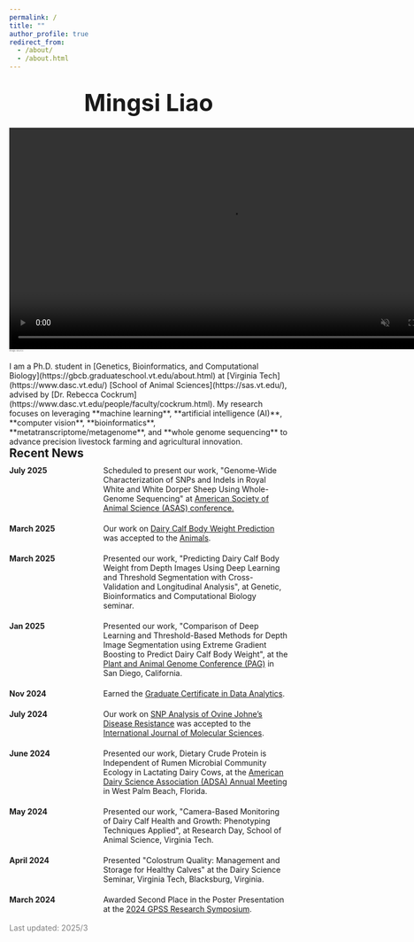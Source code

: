 ```yaml
---
permalink: /
title: ""
author_profile: true
redirect_from: 
  - /about/
  - /about.html
---
```


<br>

<div style="font-size: 3em; font-weight: bold; text-align: center; margin-bottom: 20px;">
  Mingsi Liao <br>
</div>

<video autoplay muted loop width="800">
  <source src="https://mingsiliao.github.io/mingsi.github.io/_pages/movingCow.mp4" type="video/mp4">
  Your browser does not support the video tag.
</video>

<div style="color: lightgrey; font-size: 4px; opacity: 0.6;">
  <a href="https://www.pinterest.com/pin/752664156467137786/" style="text-decoration: none;">image source</a>
</div>
<br>
I am a Ph.D. student in [Genetics, Bioinformatics, and Computational Biology](https://gbcb.graduateschool.vt.edu/about.html) at [Virginia Tech](https://www.dasc.vt.edu/) [School of Animal Sciences](https://sas.vt.edu/), advised by [Dr. Rebecca Cockrum](https://www.dasc.vt.edu/people/faculty/cockrum.html). My research focuses on leveraging **machine learning**,  **artificial intelligence (AI)**, **computer vision**, **bioinformatics**, **metatranscriptome/metagenome**, and **whole genome sequencing** to advance precision livestock farming and agricultural innovation.

<br>


<div style="font-size: 1.5em; font-weight: bold; margin-bottom: 10px;">
  Recent News
</div>


<div style="display: grid; grid-template-columns: 150px auto; row-gap: 20px; column-gap: 20px;">
  <div style="font-weight: bold;">July 2025</div>
  <div>Scheduled to present our work, "Genome-Wide Characterization of SNPs and Indels in Royal White and White Dorper Sheep Using Whole-Genome Sequencing" at <a href="https://www.asas.org/meetings/annual-2025">American Society of Animal Science (ASAS) conference.</a> </div>
 
  
  <div style="font-weight: bold;">March 2025</div>
  <div>Our work on <a href="https://doi.org/10.3390/ani15060868">Dairy Calf Body Weight Prediction</a> was accepted to the <a href="https://www.mdpi.com/journal/animals">Animals</a>.</div>
  
  <div style="font-weight: bold;">March 2025</div>
  <div>Presented our work, "Predicting Dairy Calf Body Weight from Depth Images Using Deep Learning and Threshold Segmentation with Cross-Validation and Longitudinal Analysis", at Genetic, Bioinformatics and Computational Biology seminar.</div>

  
  <div style="font-weight: bold;">Jan 2025</div>
  <div>Presented our work, "Comparison of Deep Learning and Threshold-Based Methods for Depth Image Segmentation using Extreme Gradient Boosting to Predict Dairy Calf Body Weight", at the <a href="https://intlpag.org/PAG32/">Plant and Animal Genome Conference (PAG)</a> in San Diego, California.</div>

  <div style="font-weight: bold;">Nov 2024</div>
  <div>Earned the <a href="https://dac.cs.vt.edu/academics/data-analytics/">Graduate Certificate in Data Analytics</a>.</div>

  <div style="font-weight: bold;">July 2024</div>
  <div>Our work on <a href="https://www.mdpi.com/1422-0067/25/14/7748">SNP Analysis of Ovine Johne’s Disease Resistance</a> was accepted to the <a href="https://www.mdpi.com/journal/ijms">International Journal of Molecular Sciences</a>.</div>

  <div style="font-weight: bold;">June 2024</div>
  <div>Presented our work, Dietary Crude Protein is Independent of Rumen Microbial Community Ecology in Lactating Dairy Cows, at the <a href="https://www.adsa.org/">American Dairy Science Association (ADSA) Annual Meeting</a> in West Palm Beach, Florida.</div>

  <div style="font-weight: bold;">May 2024</div>
  <div>Presented our work, "Camera-Based Monitoring of Dairy Calf Health and Growth: Phenotyping Techniques Applied", at Research Day, School of Animal Science, Virginia Tech.</div>

  <div style="font-weight: bold;">April 2024</div>
  <div>Presented "Colostrum Quality: Management and Storage for Healthy Calves" at the Dairy Science Seminar, Virginia Tech, Blacksburg, Virginia.</div>

  <div style="font-weight: bold;">March 2024</div>
  <div>Awarded Second Place in the Poster Presentation at the <a href="https://gpss.vt.edu/programs/gsars.html">2024 GPSS Research Symposium</a>.</div>

</div>



<br>
<div style="color: grey;" id="last-updated">Last updated: 2025/3</div>
